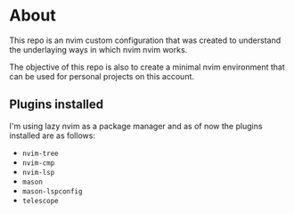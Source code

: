 # About
This repo is an nvim custom configuration that was created to understand the underlaying ways 
in which nvim nvim works.

The objective of this repo is also to create a minimal nvim environment that can be used
for personal projects on this account.

## Plugins installed
I'm using lazy nvim as a package manager and as of now the plugins installed are as follows:
* `nvim-tree`
* `nvim-cmp`
* `nvim-lsp`
* `mason`
* `mason-lspconfig`
* `telescope`

